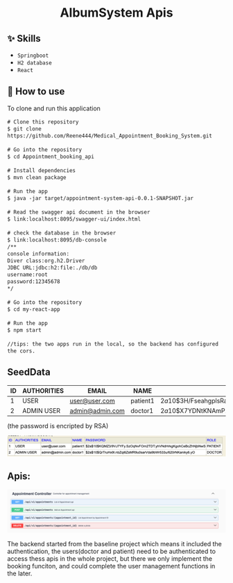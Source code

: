 <h1 align="center">AlbumSystem Apis</h1>


## :sparkles: Skills
- `Springboot`
- `H2 database`
- `React`
## :book: How to use
To clone and run this application
```
# Clone this repository
$ git clone https://github.com/Reene444/Medical_Appointment_Booking_System.git
 
# Go into the repository
$ cd Appointment_booking_api

# Install dependencies
$ mvn clean package

# Run the app
$ java -jar target/appointment-system-api-0.0.1-SNAPSHOT.jar

# Read the swagger api document in the browser
$ link:localhost:8095/swagger-ui/index.html

# check the database in the browser
$ link:localhost:8095/db-console
/**
console information:
Diver class:org.h2.Driver
JDBC URL:jdbc:h2:file:./db/db
username:root
password:12345678
*/

# Go into the repository
$ cd my-react-app

# Run the app
$ npm start

//tips: the two apps run in the local, so the backend has configured the cors.
```
## SeedData
| ID  | AUTHORITIES | EMAIL           | NAME     | PASSWORD                                                               | ROLE   |
|-----|-------------|-----------------|----------|------------------------------------------------------------------------|--------|
| 1   | USER        | user@user.com   | patient1 | $2a$10$3H/FseahgplsRaDZoqhZaeNmPEkK3a0KT.SGs4OOw.F8QTFoaLQ/e           | PATIENT|
| 2   | ADMIN USER  | admin@admin.com | doctor1  | $2a$10$X7YDNtKNAmP2MXusG5zNXOrLfZhahyliBSd38PqoPgQNs7EUHjtES           | DOCTOR || ID  | AUTHORITIES | EMAIL           | NAME     | PASSWORD                                                               | ROLE   |

(the password is encripted by RSA)

![img_1.png](img_1.png)
## Apis:
![img.png](img.png)

The backend started from the baseline project which means it included the authentication, the users(doctor and patient) need to be authenticated to access thess apis in the whole project,
but there we only implement the booking funciton, and could complete the user management functions in the later.